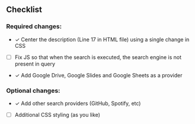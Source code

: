 ## Checklist

### Required changes:
- ✓ Center the description (Line 17 in HTML file) using a single change in CSS
- [ ] Fix JS so that when the search is executed, the search engine is not present in query
- ✓  Add Google Drive, Google Slides and Google Sheets as a provider

### Optional changes:
- ✓ Add other search providers (GitHub, Spotify, etc)
- [ ] Additional CSS styling (as you like)
